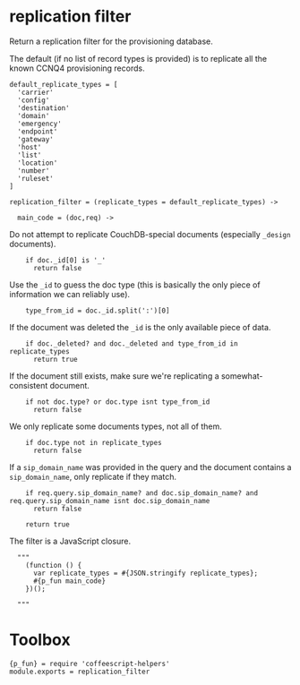 replication filter
==================

Return a replication filter for the provisioning database.

The default (if no list of record types is provided) is to replicate all the known CCNQ4 provisioning records.

    default_replicate_types = [
      'carrier'
      'config'
      'destination'
      'domain'
      'emergency'
      'endpoint'
      'gateway'
      'host'
      'list'
      'location'
      'number'
      'ruleset'
    ]

    replication_filter = (replicate_types = default_replicate_types) ->

      main_code = (doc,req) ->

Do not attempt to replicate CouchDB-special documents (especially `_design` documents).

        if doc._id[0] is '_'
          return false

Use the `_id` to guess the doc type (this is basically the only piece of information we can reliably use).

        type_from_id = doc._id.split(':')[0]

If the document was deleted the `_id` is the only available piece of data.

        if doc._deleted? and doc._deleted and type_from_id in replicate_types
          return true

If the document still exists, make sure we're replicating a somewhat-consistent document.

        if not doc.type? or doc.type isnt type_from_id
          return false

We only replicate some documents types, not all of them.

        if doc.type not in replicate_types
          return false

If a `sip_domain_name` was provided in the query and the document contains a `sip_domain_name`, only replicate if they match.

        if req.query.sip_domain_name? and doc.sip_domain_name? and req.query.sip_domain_name isnt doc.sip_domain_name
          return false

        return true

The filter is a JavaScript closure.

      """
        (function () {
          var replicate_types = #{JSON.stringify replicate_types};
          #{p_fun main_code}
        })();

      """

Toolbox
=======

    {p_fun} = require 'coffeescript-helpers'
    module.exports = replication_filter
